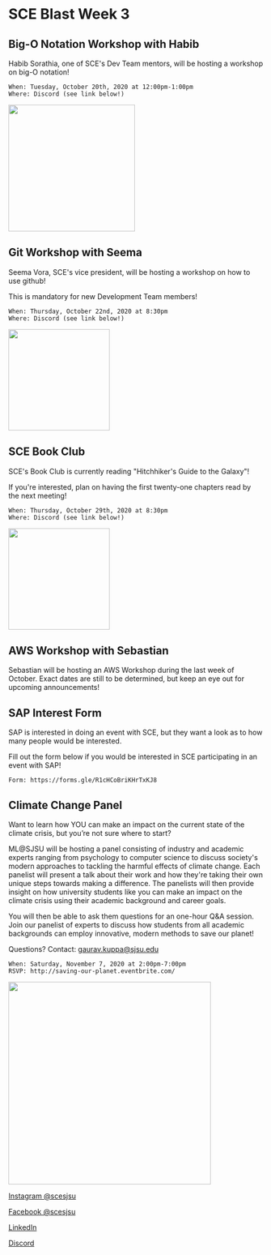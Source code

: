 # SCE Blast Week 3

## Big-O Notation Workshop with Habib

Habib Sorathia, one of SCE's Dev Team mentors, will be hosting a workshop on big-O notation!

```
When: Tuesday, October 20th, 2020 at 12:00pm-1:00pm
Where: Discord (see link below!)
```
<img src="https://user-images.githubusercontent.com/55638619/96353098-e0003b00-107d-11eb-97c4-e10dabbd04cc.png" width="250">

## Git Workshop with Seema

Seema Vora, SCE's vice president, will be hosting a workshop on how to use github!

This is mandatory for new Development Team members!

```
When: Thursday, October 22nd, 2020 at 8:30pm
Where: Discord (see link below!)
```
<img src="https://user-images.githubusercontent.com/55638619/95028155-1045e380-0653-11eb-993d-edfa999a2899.png" width="200">

## SCE Book Club

SCE's Book Club is currently reading "Hitchhiker's Guide to the Galaxy"! 

If you're interested, plan on having the first twenty-one chapters read by the next meeting!

```
When: Thursday, October 29th, 2020 at 8:30pm
Where: Discord (see link below!)
```
<img src="https://user-images.githubusercontent.com/55638619/96349893-547baf80-1067-11eb-8b1e-5bd0c75e06eb.jpg" width="200">

## AWS Workshop with Sebastian

Sebastian will be hosting an AWS Workshop during the last week of October. Exact dates are still to be determined, but keep an eye out for upcoming announcements!

## SAP Interest Form

SAP is interested in doing an event with SCE, but they want a look as to how many people would be interested.

Fill out the form below if you would be interested in SCE participating in an event with SAP!

```
Form: https://forms.gle/R1cHCoBriKHrTxKJ8
```

## Climate Change Panel

Want to learn how YOU can make an impact on the current state of the climate crisis, but you’re not sure where to start?

ML@SJSU will be hosting a panel consisting of industry and academic experts ranging from psychology to computer science to discuss society's modern approaches to tackling the harmful effects of climate change. Each panelist will present a talk about their work and how they're taking their own unique steps towards making a difference. The panelists will then provide insight on how university students like you can make an impact on the climate crisis using their academic background and career goals. 

You will then be able to ask them questions for an one-hour Q&A session. Join our panelist of experts to discuss how students from all academic backgrounds can employ innovative, modern methods to save our planet!

Questions? Contact: gaurav.kuppa@sjsu.edu

```
When: Saturday, November 7, 2020 at 2:00pm-7:00pm
RSVP: http://saving-our-planet.eventbrite.com/ 
```

<img src="https://user-images.githubusercontent.com/55638619/95640325-24be1d80-0a51-11eb-9e49-cfc13a70d0a0.png" width="400">



[Instagram @scesjsu](http://instagram.com/sjsusce)

[Facebook @scesjsu](https://www.facebook.com/sjsusce/)

[LinkedIn](https://www.linkedin.com/company/18719781)

[Discord](https://discord.gg/KnhmCRZ)